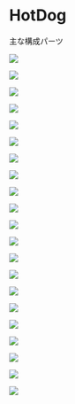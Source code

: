 # HotDog

主な構成パーツ

![](./img/type1_00.png)

![](./img/type1_01.png)

<ln>

![](./img/type1_02.png)

![](./img/type1_03.png)

![](./img/type1_04.png)

![](./img/type1_05.png)

![](./img/type1_06.png)

![](./img/type1_07.png)

![](./img/type1_08.png)

![](./img/type1_09.png)

![](./img/type1_10.png)

![](./img/type1_11.png)

![](./img/type1_12.png)

![](./img/type1_13.png)

![](./img/type1_14.png)

![](./img/type1_15.png)

![](./img/type1_16.png)

![](./img/type1_17.png)

![](./img/type1_18.png)

<ln>

![](./img/type1_19.png)

![](./img/type1_20.png)


